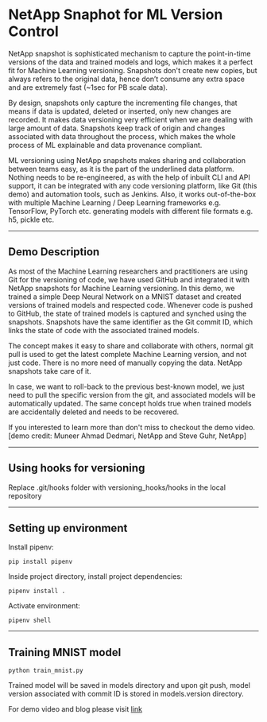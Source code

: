 # NetApp Snaphot for ML Version Control
NetApp snapshot is sophisticated mechanism to capture the point-in-time versions of the data and trained models and logs, which makes it a perfect fit for Machine Learning versioning. Snapshots don't create new copies, but always refers to the original data, hence don’t consume any extra space and are extremely fast (~1sec for PB scale data). 

By design, snapshots only capture the incrementing file changes, that means if data is updated, deleted or inserted, only new changes are recorded. It makes data versioning very efficient when we are dealing with large amount of data. Snapshots keep track of origin and changes associated with data throughout the process, which makes the whole process of ML explainable and data provenance compliant.

ML versioning using NetApp snapshots makes sharing and collaboration between teams easy, as it is the part of the underlined data platform. Nothing needs to be re-engineered, as with the help of inbuilt CLI and API support, it can be integrated with any code versioning platform, like Git (this demo) and automation tools, such as Jenkins. Also, it works out-of-the-box with multiple Machine Learning / Deep Learning frameworks e.g. TensorFlow, PyTorch etc. generating models with different file formats e.g. h5, pickle etc.
___

## Demo Description

As most of the Machine Learning researchers and practitioners are using Git for the versioning of code, we have used GitHub and integrated it with NetApp snapshots for Machine Learning versioning. In this demo, we trained a simple Deep Neural Network on a MNIST dataset and created versions of trained models and respected code. Whenever code is pushed to GitHub, the state of trained models is captured and synched using the snapshots. Snapshots have the same identifier as the Git commit ID, which links the state of code with the associated trained models.

The concept makes it easy to share and collaborate with others, normal git pull is used to get the latest complete Machine Learning version, and not just code. There is no more need of manually copying the data. NetApp snapshots take care of it.

In case, we want to roll-back to the previous best-known model, we just need to pull the specific version from the git, and associated models will be automatically updated. The same concept holds true when trained models are accidentally deleted and needs to be recovered.

If you interested to learn more than don't miss to checkout the demo video. [demo credit: Muneer Ahmad Dedmari, NetApp and Steve Guhr, NetApp] 
___

## Using hooks for versioning

Replace .git/hooks folder with versioning_hooks/hooks in the local repository
___

## Setting up environment
Install pipenv:

    pip install pipenv

Inside project directory, install project dependencies:

    pipenv install .
  
Activate environment:

    pipenv shell
___

## Training MNIST model

    python train_mnist.py
  
Trained model will be saved in models directory and upon git push, model version associated with commit ID is stored in models.version directory.

For demo video and blog please visit [link](https://www.linkedin.com/pulse/simplify-machine-learning-version-control-muneer-ahmad-dedmari/)
